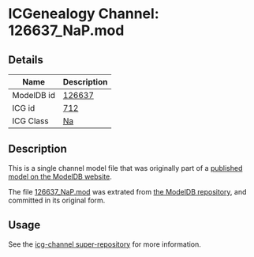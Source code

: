 # ICGenealogy Channel: 126637\_NaP.mod

## Details

Name | Description
---- | -----------
ModelDB id | [126637](http://senselab.med.yale.edu/ModelDB/ShowModel.cshtml?model=126637)
ICG id | [712](http://icg.neurotheory.ox.ac.uk/channels/2/712)
ICG Class | [Na](http://icg.neurotheory.ox.ac.uk/channels/2)

## Description

This is a single channel model file that was originally part of a [published model on the ModelDB website](http://senselab.med.yale.edu/mModelDB/ShowModel.cshtml?model=126637).

The file [126637\_NaP.mod](126637_NaP.mod) was extrated from [the ModelDB repository](http://senselab.med.yale.edu/ModelDB/ShowModel.cshtml?model=126637), and committed in its original form.

## Usage

See the [icg-channel super-repository](https://github.com/icgenealogy/icg-channels) for more information.